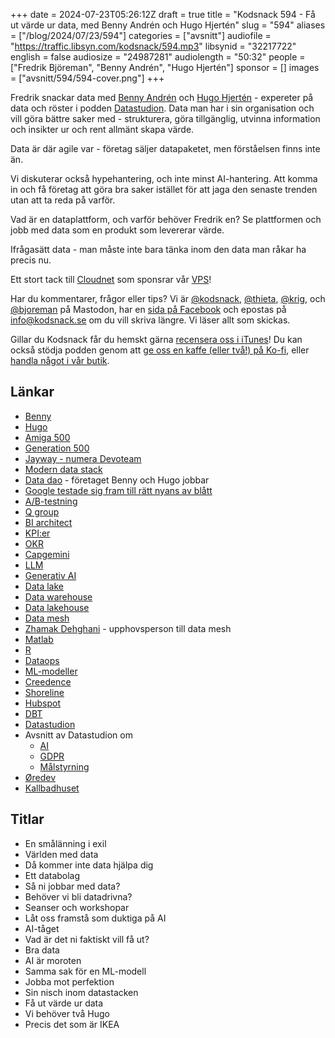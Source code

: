 +++
date = 2024-07-23T05:26:12Z
draft = true
title = "Kodsnack 594 - Få ut värde ur data, med Benny Andrén och Hugo Hjertén"
slug = "594"
aliases = ["/blog/2024/07/23/594"]
categories = ["avsnitt"]
audiofile = "https://traffic.libsyn.com/kodsnack/594.mp3"
libsynid = "32217722"
english = false
audiosize = "24987281"
audiolength = "50:32"
people = ["Fredrik Björeman", "Benny Andrén", "Hugo Hjertén"]
sponsor = []
images = ["avsnitt/594/594-cover.png"]
+++

Fredrik snackar data med [Benny Andrén](https://www.linkedin.com/in/benny-andren/) och [Hugo Hjertén](https://www.linkedin.com/in/hugohjerten/) - expereter på data och röster i podden [Datastudion](https://www.datastudion.se). Data man har i sin organisation och vill göra bättre saker med - strukturera, göra tillgänglig, utvinna information och insikter ur och rent allmänt skapa värde.

Data är där agile var - företag säljer datapaketet, men förståelsen finns inte än.

Vi diskuterar också hypehantering, och inte minst AI-hantering. Att komma in och få företag att göra bra saker istället för att jaga den senaste trenden utan att ta reda på varför.

Vad är en dataplattform, och varför behöver Fredrik en? Se plattformen och jobb med data som en produkt som levererar värde.

Ifrågasätt data - man måste inte bara tänka inom den data man råkar ha precis nu.

Ett stort tack till [Cloudnet](https://www.cloudnet.se) som sponsrar vår [VPS](https://en.wikipedia.org/wiki/Virtual_private_server)!

Har du kommentarer, frågor eller tips? Vi är [@kodsnack](https://social.podsnack.se/@kodsnack), [@thieta](https://6510.nu/@thieta), [@krig](https://6510.nu/@krig), och [@bjoreman](https://toot.cafe/@bjoreman) på Mastodon, har en [sida på Facebook](https://www.facebook.com/) och epostas på [info@kodsnack.se](mailto:info@kodsnack.se) om du vill skriva längre. Vi läser allt som skickas.

Gillar du Kodsnack får du hemskt gärna [recensera oss i iTunes](https://itunes.apple.com/se/podcast/kodsnack/id561631498?l=en)! Du kan också stödja podden genom att <a href="https://ko-fi.com/kodsnack" rel="payment">ge oss en kaffe (eller två!) på Ko-fi</a>, eller [handla något i vår butik](https://shop.spreadshirt.se/kodsnack/).

## Länkar
* [Benny](https://www.linkedin.com/in/benny-andren/)
* [Hugo](https://www.linkedin.com/in/hugohjerten/)
* [Amiga 500](https://en.wikipedia.org/wiki/Amiga_500)
* [Generation 500](https://fandrake.com/produkt/generation-500/)
* [Jayway - numera Devoteam](https://se.devoteam.com/om-oss/)
* [Modern data stack](https://www.thoughtspot.com/data-trends/best-practices/modern-data-stack)
* [Data dao](https://www.datadao.se/) - företaget Benny och Hugo jobbar
* [Google testade sig fram till rätt nyans av blått](https://bharathbalasubramanian.medium.com/data-driven-decisions-googles-50-shades-of-blue-experiment-996f01819a97)
* [A/B-testning](https://en.wikipedia.org/wiki/A/B_testing)
* [Q group](https://q.group/)
* [BI architect](https://www.techtarget.com/searchbusinessanalytics/definition/business-intelligence-architecture)
* [KPI:er](https://en.wikipedia.org/wiki/Performance_indicator)
* [OKR](https://en.wikipedia.org/wiki/Objectives_and_key_results)
* [Capgemini](https://en.wikipedia.org/wiki/Capgemini)
* [LLM](https://en.wikipedia.org/wiki/Large_language_model)
* [Generativ AI](https://en.wikipedia.org/wiki/Generative_artificial_intelligence)
* [Data lake](https://en.wikipedia.org/wiki/Data_lake)
* [Data warehouse](https://en.wikipedia.org/wiki/Data_warehouse)
* [Data lakehouse](https://en.wikipedia.org/wiki/Data_lake#Data_lakehouses)
* [Data mesh](https://en.wikipedia.org/wiki/Data_mesh)
* [Zhamak Dehghani](https://www.youtube.com/watch?v=n3xl7um67Dk) - upphovsperson till data mesh
* [Matlab](https://en.wikipedia.org/wiki/MATLAB)
* [R](https://en.wikipedia.org/wiki/R_%28programming_language%29)
* [Dataops](https://en.wikipedia.org/wiki/DataOps)
* [ML-modeller](https://en.wikipedia.org/wiki/Machine_learning#Models)
* [Creedence](https://en.wikipedia.org/wiki/Creedence_Clearwater_Revival)
* [Shoreline](https://sv.wikipedia.org/wiki/Shoreline)
* [Hubspot](https://en.wikipedia.org/wiki/HubSpot)
* [DBT](https://www.getdbt.com/product/what-is-dbt)
* [Datastudion](https://www.datastudion.se)
* Avsnitt av Datastudion om
	* [AI](https://overcast.fm/+ABAxj_vIfKs)
	* [GDPR](https://overcast.fm/+ABAxj9MXWeU)
	* [Målstyrning](https://overcast.fm/+ABAxj9lGEBM)
* [Øredev](https://oredev.org/)
* [Kallbadhuset](https://www.ribersborgskallbadhus.se/)

## Titlar
* En smålänning i exil
* Världen med data
* Då kommer inte data hjälpa dig
* Ett databolag
* Så ni jobbar med data?
* Behöver vi bli datadrivna?
* Seanser och workshopar
* Låt oss framstå som duktiga på AI
* AI-tåget
* Vad är det ni faktiskt vill få ut?
* Bra data
* AI är moroten
* Samma sak för en ML-modell
* Jobba mot perfektion
* Sin nisch inom datastacken
* Få ut värde ur data
* Vi behöver två Hugo
* Precis det som är IKEA